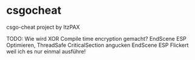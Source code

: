 # csgocheat
csgo-cheat project by ItzPAX

TODO:
Wie wird XOR Compile time encryption gemacht?
EndScene ESP Optimieren, ThreadSafe CriticalSection angucken
EndScene ESP Flickert weil ich es nur einmal ausführe!